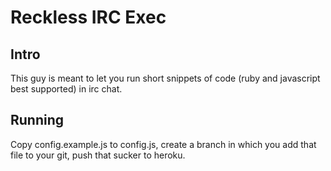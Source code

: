 # Reckless IRC Exec

## Intro

This guy is meant to let you run short snippets of code (ruby and javascript
best supported) in irc chat.

## Running

Copy config.example.js to config.js, create a branch in which you add that file
to your git, push that sucker to heroku.
